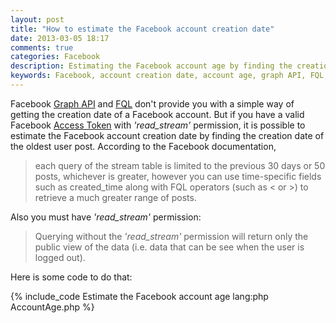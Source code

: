 ```yaml
---
layout: post
title: "How to estimate the Facebook account creation date"
date: 2013-03-05 18:17
comments: true
categories: Facebook
description: Estimating the Facebook account age by finding the creation date of the oldest post.
keywords: Facebook, account creation date, account age, graph API, FQL, Facebook post, read_stream permission, Facebook stream, Facebook created_time, Facebook access token, Facebook join date
---
```

Facebook [Graph API](http://developers.facebook.com/docs/reference/api/) and 
[FQL](http://developers.facebook.com/docs/reference/fql/) don't provide you with a simple way of getting the creation date of a Facebook account. 
But if you have a valid Facebook [Access Token](http://developers.facebook.com/tools/explorer) with *'read_stream'* permission, it is possible to estimate the Facebook account creation date
by finding the creation date of the oldest user post. According to the Facebook documentation, 

> each query of the stream table is limited to the previous 30 days or 50 posts, whichever is greater, however you can use time-specific fields such as created_time along with FQL operators (such as < or >) to retrieve a much greater range of posts.

Also you must have *'read_stream'* permission:

> Querying without the *'read_stream'* permission will return only the public view of the data (i.e. data that can be see when the user is logged out).

Here is some code to do that:

{% include_code Estimate the Facebook account age lang:php AccountAge.php %}
